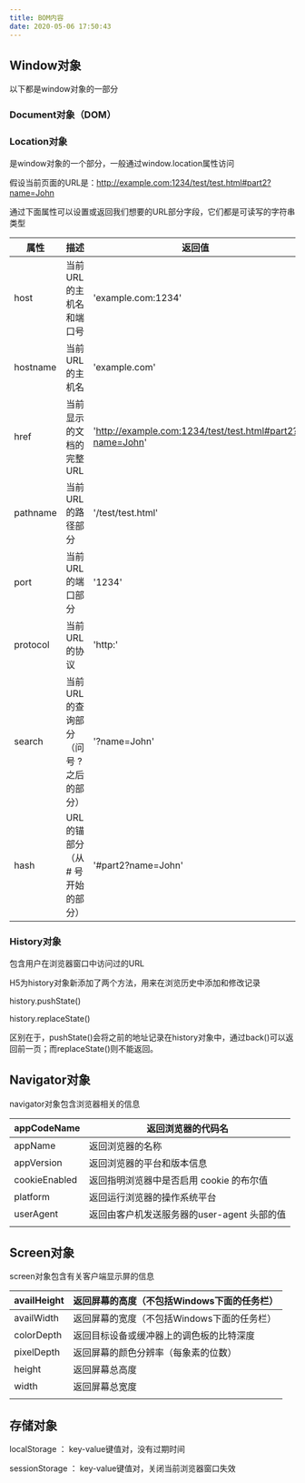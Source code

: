 ```yaml
---
title: BOM内容
date: 2020-05-06 17:50:43
---
```


## Window对象

以下都是window对象的一部分

### Document对象（DOM）

### Location对象

是window对象的一个部分，一般通过window.location属性访问

假设当前页面的URL是：http://example.com:1234/test/test.html#part2?name=John

通过下面属性可以设置或返回我们想要的URL部分字段，它们都是可读写的字符串类型

| 属性     | 描述                                     | 返回值                                                   |
| -------- | ---------------------------------------- | -------------------------------------------------------- |
| host     | 当前URL的主机名和端口号                  | 'example.com:1234'                                       |
| hostname | 当前URL的主机名                          | 'example.com'                                            |
| href     | 当前显示的文档的完整 URL                 | 'http://example.com:1234/test/test.html#part2?name=John' |
| pathname | 当前URL的路径部分                        | '/test/test.html'                                        |
| port     | 当前 URL 的端口部分                      | '1234'                                                   |
| protocol | 当前 URL 的协议                          | 'http:'                                                  |
| search   | 当前 URL 的查询部分（问号 ? 之后的部分） | '?name=John'                                             |
| hash     | URL 的锚部分（从 # 号开始的部分）        | '#part2?name=John'                                       |

### History对象

包含用户在浏览器窗口中访问过的URL

H5为history对象新添加了两个方法，用来在浏览历史中添加和修改记录

history.pushState()

history.replaceState()

区别在于，pushState()会将之前的地址记录在history对象中，通过back()可以返回前一页；而replaceState()则不能返回。



## Navigator对象

navigator对象包含浏览器相关的信息

| appCodeName   | 返回浏览器的代码名                          |
| ------------- | ------------------------------------------- |
| appName       | 返回浏览器的名称                            |
| appVersion    | 返回浏览器的平台和版本信息                  |
| cookieEnabled | 返回指明浏览器中是否启用 cookie 的布尔值    |
| platform      | 返回运行浏览器的操作系统平台                |
| userAgent     | 返回由客户机发送服务器的user-agent 头部的值 |
|               |                                             |

## Screen对象

screen对象包含有关客户端显示屏的信息

| availHeight | 返回屏幕的高度（不包括Windows下面的任务栏） |
| ----------- | ------------------------------------------- |
| availWidth  | 返回屏幕的宽度（不包括Windows下面的任务栏） |
| colorDepth  | 返回目标设备或缓冲器上的调色板的比特深度    |
| pixelDepth  | 返回屏幕的颜色分辨率（每象素的位数）        |
| height      | 返回屏幕总高度                              |
| width       | 返回屏幕总宽度                              |
|             |                                             |

## 存储对象

localStorage ： key-value键值对，没有过期时间

sessionStorage ： key-value键值对，关闭当前浏览器窗口失效





